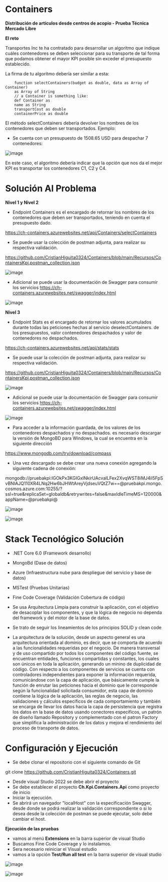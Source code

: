 # Containers

**Distribución de artículos desde centros de acopio - Prueba Técnica Mercado Libre**

**El reto** 

Transportes Inc te ha contratado para desarrollar un algoritmo que indique cuáles contenedores se deben seleccionar para su transporte de tal forma que podamos obtener el mayor KPI posible sin exceder el presupuesto establecido.

La firma de tu algoritmo debería ser similar a esta:

        function selectContainers(budget as double, data as Array of Container)
        as Array of String
        // a Container is something like:
        def Container as
        name as String
        transportCost as double
        containerPrice as double
        
El método selectContainers debería devolver los nombres de los contenedores que deben ser transportados.
Ejemplo:

- Se cuenta con un presupuesto de 1508.65 USD para despachar 7 contenedores:

![image](https://github.com/CristianHiguita0324/Containers/blob/develop/Recursos/CasoPrueba.JPG)

En este caso, el algoritmo debería indicar que la opción que nos da el mejor KPI es transportar
los contenedores C1, C2 y C4.


# Solución Al Problema
**Nivel 1 y Nivel 2**

- Endpoint Containers es el encargado de retornar los nombres de los contenedores que deben
ser transportados, teniendo en cuenta el presupuesto dado.

https://ch-containers.azurewebsites.net/api/Containers/selectContainers

- Se puede usar la colección de postman adjunta, para realizar su respectiva validación.

https://github.com/CristianHiguita0324/Containers/blob/main/Recursos/ContainersKpi.postman_collection.json

![image](https://github.com/CristianHiguita0324/Containers/blob/develop/Recursos/ObtenerContenedoresPOST.JPG)

- Adicional se puede usar la documentación de Swagger para consumir los servicios https://ch-containers.azurewebsites.net/swagger/index.html

![image](https://github.com/CristianHiguita0324/Containers/blob/develop/Recursos/Swagger%20ObtenerContenedores.JPG)

**Nivel 3** 

- Endpoint Stats es el encargado de retornar los valores acumulados durante todas las peticiones hechas al servicio deselectContainers.
de los presupuestos, valor contenedores despachados y valor de contenedores no despachados.

https://ch-containers.azurewebsites.net/api/stats/stats

- Se puede usar la colección de postman adjunta, para realizar su respectiva validación.

https://github.com/CristianHiguita0324/Containers/blob/main/Recursos/ContainersKpi.postman_collection.json

![image](https://github.com/CristianHiguita0324/Containers/blob/main/Recursos/ConsultaEstadisticasGET.JPG)

- Adicional se puede usar la documentación de Swagger para consumir los servicios https://ch-containers.azurewebsites.net/swagger/index.html
 
 ![image](https://github.com/CristianHiguita0324/Containers/blob/main/Recursos/Swagger%20ConsultaEstadisticas.JPG)
 
 
 - Para acceder a la información guardada, de los valores de los contenedores despachados y no despachados. es necesario descargar la versión de MongoBD
 para Windows, la cual se encuentra en la siguiente dirección
 
 https://www.mongodb.com/try/download/compass
 
 - Una vez descargado se debe crear una nueva conexión agregando la siguiente cadena de conexión:
 
 mongodb://pruebakpi:IGOkPx3KGIGxlNkirUAcvaILFex2XvqWST8iMJ4il5FpSvBNIAJQ110XR4LNq2Hw6bJHWtAreyVjdseuVQtZ7w==@pruebakpi.mongo.cosmos.azure.com:10255/?ssl=true&replicaSet=globaldb&retrywrites=false&maxIdleTimeMS=120000&appName=@pruebakpi@
 
![image](https://github.com/CristianHiguita0324/Containers/blob/main/Recursos/MongoConnectionString.JPG)

![image](https://github.com/CristianHiguita0324/Containers/blob/main/Recursos/MongoDocument.JPG)
 
 
 
 # Stack Tecnológico Solución
 
- .NET Core 6.0 (Framework desarrollo)
- MongoBd (Dase de datos)
- Azure (Infraestructura nube para despliegue del servicio y base de datos)
- MSTest (Pruebas Unitarias)
- Fine Code Coverage (Validación Cobertura de código)


- Se usa Arquitectura Limpia para construir la aplicación, con el objetivo de desacoplar los componentes, y que la lógica de negocio no dependa del framework y del motor de la base de datos.
- Se trato de seguir los lineamientos de los principios SOLID y clean code

- La arquitectura de la solución, desde un aspecto general es una arquitectura orientada al dominio, es decir, que se comporta de acuerdo a las funcionalidades requeridas por el negocio.
De manera transversal y de uso compartido por todos los componentes del código fuente, se encuentran entidades, funciones compartidas y constantes, los cuales son únicos en toda la aplicación, generando un minino de duplicidad de código.
Con respecto a los componentes de servicios se cuenta con controladores independientes para exponer la información requerida, comunicándose con la capa de aplicación, que básicamente cumple la función de enrutar las peticiones hacia el dominio que le corresponde según la funcionalidad solicitada consumidor, esta capa de dominio contiene la lógica de la aplicación, las reglas de negocio, las validaciones y cálculos específicos de cada comportamiento y también se encarga de llevar los datos hacia la capa de persistencia que registra los datos en la base de datos usando conectores específicos, un patrón de diseño llamado Repository y complementado con el patron Factory que simplifica la administración de los datos y mejora el rendimiento del proceso de transporte de datos.


# Configuración y Ejecución 

- Se debe clonar el repositorio con el siguiente comando de Git 

git clone https://github.com/CristianHiguita0324/Containers.git

- Desde visual Studio 2022 se debe abrir el proyecto
- Se debe establecer el proyecto **Ch.Kpi.Containers.Api** como proyecto de inicio
- Iniciar la ejecución.
- Se abrirá un navegador "localHost" con la especificación Swagger, desde donde se podrá realizar la validación correspondiente o si lo desea desde la colección de postman se puede ejecutar, solo debe cambiar el host.

**Ejecución de las pruebas**

- vamos al menú  **Extensions** en la barra superior de visual Studio
- Buscamos Fine Code Coverage y lo instalamos.
- Sera necesario reiniciar el Visual estudio
- vamos a la opción **Test/Run all test** en la barra superior de visual studio 


 ![image](https://github.com/CristianHiguita0324/Containers/blob/develop/Recursos/UnitTest.JPG)
 
 
 ![image](https://github.com/CristianHiguita0324/Containers/blob/develop/Recursos/Summary%20UnitTest.JPG)
 
 












